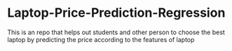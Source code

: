 # Laptop-Price-Prediction-Regression
This is an repo that helps out students and other person to choose the best laptop by predicting the price according to the features of laptop
